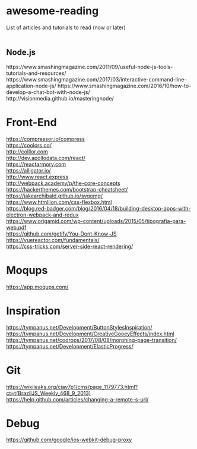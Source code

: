 # awesome-reading
List of articles and tutorials to read (now or later)
<br><br>
<h2>Node.js</h2>
https://www.smashingmagazine.com/2011/09/useful-node-js-tools-tutorials-and-resources/
https://www.smashingmagazine.com/2017/03/interactive-command-line-application-node-js/
https://www.smashingmagazine.com/2016/10/how-to-develop-a-chat-bot-with-node-js/
http://visionmedia.github.io/masteringnode/

# Front-End
https://compressor.io/compress <br>
https://coolors.co/ <br>
http://colllor.com <br>
http://dev.apollodata.com/react/ <br>
https://reactarmory.com <br>
https://alligator.io/ <br>
http://www.react.express <br>
http://webpack.academy/p/the-core-concepts <br>
https://hackerthemes.com/bootstrap-cheatsheet/ <br>
https://jakearchibald.github.io/svgomg/ <br>
https://www.htmllion.com/css-flexbox.html <br>
https://blog.red-badger.com/blog/2016/04/18/building-desktop-apps-with-electron-webpack-and-redux <br>
https://www.origamid.com/wp-content/uploads/2015/05/tipografia-para-web.pdf <br>
https://github.com/getify/You-Dont-Know-JS <br>
https://vuereactor.com/fundamentals/ <br>
https://css-tricks.com/server-side-react-rendering/ <br>

# Moqups
https://app.moqups.com/

# Inspiration
https://tympanus.net/Development/ButtonStylesInspiration/
https://tympanus.net/Development/CreativeGooeyEffects/index.html
https://tympanus.net/codrops/2017/08/08/morphing-page-transition/
https://tympanus.net/Development/ElasticProgress/

# Git
https://wikileaks.org/ciav7p1/cms/page_1179773.html?ct=t(BrazilJS_Weekly_468_9_2013) <br>
https://help.github.com/articles/changing-a-remote-s-url/

# Debug
https://github.com/google/ios-webkit-debug-proxy


